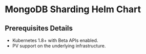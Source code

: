 # MongoDB Sharding Helm Chart

## Prerequisites Details

* Kubernetes 1.8+ with Beta APIs enabled.
* PV support on the underlying infrastructure.

